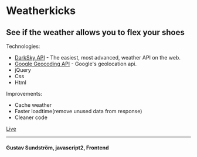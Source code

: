 # Weatherkicks
## See if the weather allows you to flex your shoes

Technologies:
* [DarkSky API](https://darksky.net) - The easiest, most advanced, weather API on the web.
* [Google Geocoding API](https://developers.google.com/maps/documentation/geocoding/intro) - Google's geolocation api.
* jQuery
* Css
* Html

Improvements:
* Cache weather
* Faster loadtime(remove unused data from response)
* Cleaner code

[Live](https://gustwald.github.io/weatherkicks2/)

***
#### Gustav Sundström, javascript2, Frontend
